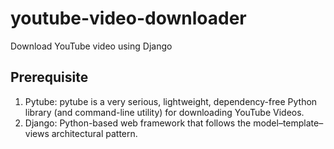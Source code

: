 # youtube-video-downloader
Download YouTube video using Django

## Prerequisite
1) Pytube: pytube is a very serious, lightweight, dependency-free Python library (and command-line utility) for downloading YouTube Videos.
2) Django: Python-based web framework that follows the model–template–views architectural pattern.
